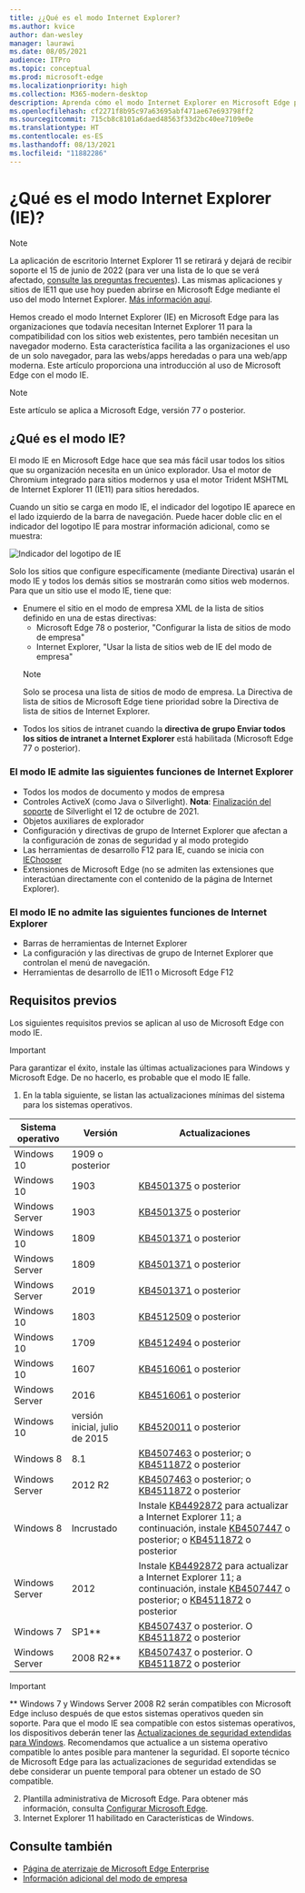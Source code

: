 ```yaml
---
title: ¿¿Qué es el modo Internet Explorer?
ms.author: kvice
author: dan-wesley
manager: laurawi
ms.date: 08/05/2021
audience: ITPro
ms.topic: conceptual
ms.prod: microsoft-edge
ms.localizationpriority: high
ms.collection: M365-modern-desktop
description: Aprenda cómo el modo Internet Explorer en Microsoft Edge proporciona acceso a sitios que necesitan Internet Explorer 11 y acceso a sitios modernos.
ms.openlocfilehash: cf2271f8b95c97a63695abf471ae67e693798ff2
ms.sourcegitcommit: 715cb8c8101a6daed48563f33d2bc40ee7109e0e
ms.translationtype: HT
ms.contentlocale: es-ES
ms.lasthandoff: 08/13/2021
ms.locfileid: "11882286"
---
```

# <a name="what-is-internet-explorer-ie-mode"></a>¿Qué es el modo Internet Explorer (IE)?

>[!Note]
> La aplicación de escritorio Internet Explorer 11 se retirará y dejará de recibir soporte el 15 de junio de 2022 (para ver una lista de lo que se verá afectado, [consulte las preguntas frecuentes](https://techcommunity.microsoft.com/t5/windows-it-pro-blog/internet-explorer-11-desktop-app-retirement-faq/ba-p/2366549)). Las mismas aplicaciones y sitios de IE11 que use hoy pueden abrirse en Microsoft Edge mediante el uso del modo Internet Explorer. [Más información aquí](https://blogs.windows.com/windowsexperience/2021/05/19/the-future-of-internet-explorer-on-windows-10-is-in-microsoft-edge/).

Hemos creado el modo Internet Explorer (IE) en Microsoft Edge para las organizaciones que todavía necesitan Internet Explorer 11 para la compatibilidad con los sitios web existentes, pero también necesitan un navegador moderno. Esta característica facilita a las organizaciones el uso de un solo navegador, para las webs/apps heredadas o para una web/app moderna. Este artículo proporciona una introducción al uso de Microsoft Edge con el modo IE.

> [!NOTE]
> Este artículo se aplica a Microsoft Edge, versión 77 o posterior.

## <a name="what-is-ie-mode"></a>¿Qué es el modo IE?

El modo IE en Microsoft Edge hace que sea más fácil usar todos los sitios que su organización necesita en un único explorador. Usa el motor de Chromium integrado para sitios modernos y usa el motor Trident MSHTML de Internet Explorer 11 (IE11) para sitios heredados.

Cuando un sitio se carga en modo IE, el indicador del logotipo IE aparece en el lado izquierdo de la barra de navegación. Puede hacer doble clic en el indicador del logotipo IE para mostrar información adicional, como se muestra:

  ![Indicador del logotipo de IE](./media/ie-mode/ie-logo-indicator1.png)

Solo los sitios que configure específicamente (mediante Directiva) usarán el modo IE y todos los demás sitios se mostrarán como sitios web modernos. Para que un sitio use el modo IE, tiene que:

- Enumere el sitio en el modo de empresa XML de la lista de sitios definido en una de estas directivas:
  - Microsoft Edge 78 o posterior, "Configurar la lista de sitios de modo de empresa"
  - Internet Explorer, "Usar la lista de sitios web de IE del modo de empresa"
  > [!NOTE]
  > Solo se procesa una lista de sitios de modo de empresa. La Directiva de lista de sitios de Microsoft Edge tiene prioridad sobre la Directiva de lista de sitios de Internet Explorer.
- Todos los sitios de intranet cuando la **directiva de grupo Enviar todos los sitios de intranet a Internet Explorer** está habilitada (Microsoft Edge 77 o posterior).

### <a name="ie-mode-supports-the-following-internet-explorer-functionality"></a>El modo IE admite las siguientes funciones de Internet Explorer

- Todos los modos de documento y modos de empresa
- Controles ActiveX (como Java o Silverlight). **Nota**: [Finalización del soporte](https://support.microsoft.com/windows/silverlight-end-of-support-0a3be3c7-bead-e203-2dfd-74f0a64f1788) de Silverlight el 12 de octubre de 2021. 
- Objetos auxiliares de explorador 
- Configuración y directivas de grupo de Internet Explorer que afectan a la configuración de zonas de seguridad y al modo protegido
- Las herramientas de desarrollo F12 para IE, cuando se inicia con [IEChooser](/deployedge/edge-ie-mode-faq#how-can-i-debug-my-legacy-application-while-using-ie-mode-on-microsoft-edge-)
- Extensiones de Microsoft Edge (no se admiten las extensiones que interactúan directamente con el contenido de la página de Internet Explorer).

### <a name="ie-mode-doesnt-support-the-following-internet-explorer-functionality"></a>El modo IE no admite las siguientes funciones de Internet Explorer

- Barras de herramientas de Internet Explorer
- La configuración y las directivas de grupo de Internet Explorer que controlan el menú de navegación.
- Herramientas de desarrollo de IE11 o Microsoft Edge F12

## <a name="prerequisites"></a>Requisitos previos

Los siguientes requisitos previos se aplican al uso de Microsoft Edge con modo IE.

> [!IMPORTANT]
> Para garantizar el éxito, instale las últimas actualizaciones para Windows y Microsoft Edge. De no hacerlo, es probable que el modo IE falle.

1. En la tabla siguiente, se listan las actualizaciones mínimas del sistema para los sistemas operativos.

 | Sistema operativo | Versión       | Actualizaciones |
 |------------------|---------------|---------|
 | Windows 10       | 1909 o posterior |         |
 | Windows 10       | 1903          | [KB4501375](https://support.microsoft.com/help/4501375/windows-10-update-kb4501375) o posterior |
 | Windows Server   | 1903          | [KB4501375](https://support.microsoft.com/help/4501375/windows-10-update-kb4501375) o posterior |
 | Windows 10       | 1809          | [KB4501371](https://support.microsoft.com/help/4501371/windows-10-update-kb4501371) o posterior |
 | Windows Server   | 1809          | [KB4501371](https://support.microsoft.com/help/4501371/windows-10-update-kb4501371) o posterior |
 | Windows Server   | 2019          | [KB4501371](https://support.microsoft.com/help/4501371/windows-10-update-kb4501371) o posterior |
 | Windows 10       | 1803          | [KB4512509](https://support.microsoft.com/help/4512509/windows-10-update-kb4512509) o posterior |
 | Windows 10       | 1709          | [KB4512494](https://support.microsoft.com/help/4512494/windows-10-update-kb4512494) o posterior |
 | Windows 10       | 1607          | [KB4516061](https://support.microsoft.com/help/4516061/windows-10-update-kb4516061) o posterior |
 | Windows Server   | 2016          | [KB4516061](https://support.microsoft.com/help/4516061/windows-10-update-kb4516061) o posterior |
 | Windows 10       | versión inicial, julio de 2015 | [KB4520011](https://support.microsoft.com/help/4520011/windows-10-update-kb4520011) o posterior |
 | Windows 8       | 8.1              | [KB4507463](https://support.microsoft.com/help/4507463/july-16-2019-kb4507463-os-build-preview-of-monthly-rollup) o posterior; o [KB4511872](https://support.microsoft.com/help/4511872/cumulative-security-update-for-internet-explorer) o posterior |
 | Windows Server   | 2012 R2       | [KB4507463](https://support.microsoft.com/help/4507463/july-16-2019-kb4507463-os-build-preview-of-monthly-rollup) o posterior; o [KB4511872](https://support.microsoft.com/help/4511872/cumulative-security-update-for-internet-explorer) o posterior |
 | Windows 8  | Incrustado            | Instale [KB4492872](https://support.microsoft.com/help/4492872/update-for-internet-explorer-april-16-2019) para actualizar a Internet Explorer 11; a continuación, instale [KB4507447](https://support.microsoft.com/help/4507447/windows-server-2012-update-kb4507447) o posterior; o [KB4511872](https://support.microsoft.com/help/4511872/cumulative-security-update-for-internet-explorer) o posterior |
 | Windows Server   | 2012           | Instale [KB4492872](https://support.microsoft.com/help/4492872/update-for-internet-explorer-april-16-2019) para actualizar a Internet Explorer 11; a continuación, instale [KB4507447](https://support.microsoft.com/help/4507447/windows-server-2012-update-kb4507447) o posterior; o [KB4511872](https://support.microsoft.com/help/4511872/cumulative-security-update-for-internet-explorer) o posterior |
 | Windows 7        |  SP1**        | [KB4507437](https://support.microsoft.com/help/4507437/windows-7-update-kb4507437) o posterior. O [KB4511872](https://support.microsoft.com/help/4511872/cumulative-security-update-for-internet-explorer) o posterior |
 | Windows Server   |  2008 R2**    | [KB4507437](https://support.microsoft.com/help/4507437/windows-7-update-kb4507437) o posterior. O [KB4511872](https://support.microsoft.com/help/4511872/cumulative-security-update-for-internet-explorer) o posterior |
  > [!IMPORTANT]
  > ** Windows 7 y Windows Server 2008 R2 serán compatibles con Microsoft Edge incluso después de que estos sistemas operativos queden sin soporte. Para que el modo IE sea compatible con estos sistemas operativos, los dispositivos deberán tener las [Actualizaciones de seguridad extendidas para Windows](https://support.microsoft.com/help/4527878/faq-about-extended-security-updates-for-windows-7). Recomendamos que actualice a un sistema operativo compatible lo antes posible para mantener la seguridad. El soporte técnico de Microsoft Edge para las actualizaciones de seguridad extendidas se debe considerar un puente temporal para obtener un estado de SO compatible.

2. Plantilla administrativa de Microsoft Edge. Para obtener más información, consulta [Configurar Microsoft Edge](./configure-microsoft-edge.md).
3. Internet Explorer 11 habilitado en Características de Windows.

## <a name="see-also"></a>Consulte también

- [Página de aterrizaje de Microsoft Edge Enterprise](https://aka.ms/EdgeEnterprise)
- [Información adicional del modo de empresa](/internet-explorer/ie11-deploy-guide/enterprise-mode-overview-for-ie11)
